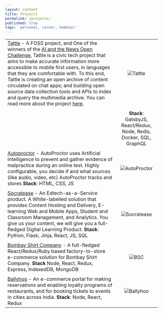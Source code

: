 ```yaml
---
layout: content
title: Projects
permalink: /projects/
published: true
tags: 'personal, career, hobbies'
---
```

|                             |                 |
| ----------------------------|:---------------:|
| [Tattle](http://tattle.co.in) - A FOSS project, and One of the winners of the [AI and the News Open Challenge](https://aiethicsinitiative.org/news/2019/3/12/announcing-the-winners-of-the-ai-and-the-news-open-challenge), Tattle is a civic tech project that aims to make accurate information more accessible to mobile first users, in languages that they are comfortable with. To this end, Tattle is creating an open archive of content circulated on chat apps; and building open source data collection tools and APIs to index and query the multimedia archive. You can read more about the project [here](https://tattle.co.in/). | ![Tattle](https://puu.sh/FSUHR/238dde6b40.png)
|            |      |
| | **Stack**: GatsbyJS, React/Redux, Node, Redis, Docker, SQL, GraphQL
|            |      |
| [Autoproctor](https://www.autoproctor.co/) - AutoProctor uses Artificial Intelligence to prevent and gather evidence of malpractice during an online test. Highly configurable, you decide if and what sources (like audio, video, etc) AutoProctor tracks and stores  **Stack**: HTML, CSS, JS | ![AutoProctor](https://puu.sh/FKoMU/04ae6e4b33.png)|
|            |      |
| [Socratease](https://www.socratease.in) - An Edtech-as-a-Service product. A White-labelled solution that provides Content Hosting and Delivery, E-learning Web and Mobile Apps, Student and Classroom Management, and Analytics. You give us your content, we will give you a full-fledged Digital Learning Product.   **Stack**: Python, Flask, Jinja, React, JS, SQL | ![Socratease](https://puu.sh/EeVdy/7dc21d7e2a.png)|
|            |      |
| [Bombay Shirt Company](https://www.bombayshirts.com/) - A full-fledged React/Redux/Ruby based factory-to-store e-commerce solution for Bombay Shirt Company. **Stack** Node, React, Redux, Express, IndexedDB, MongoDB | ![BSC](https://i.imgur.com/tPPr2vL.png)|
|            |      |
| [Ballyhoo](https://ballyhoo.today) - An e-commerce portal for making reservations and enabling loyalty programs of restaurants, and for booking tickets to events in cities across India. **Stack**: Node, React, Redux| ![Ballyhoo](https://puu.sh/F2sOz/f749c41510.png)|
